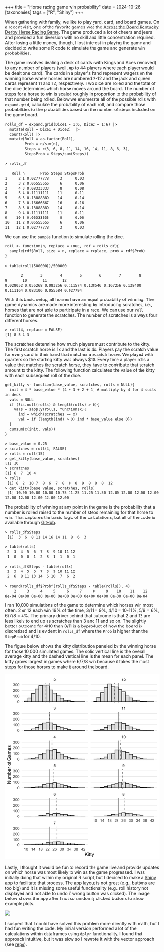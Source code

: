 +++
title = "Horse racing game win probability"
date = 2024-10-26
[taxonomies]
tags = ["R", "Shiny"]
+++

When gathering with family, we like to play yard, card, and board games. On a recent visit, one of the favorite games was the [Across the Board Kentucky Derby Horse Racing Game](https://www.scheels.com/p/79830436058/). The game produced a lot of cheers and jeers and provided a fun diversion with no skill and little concentration required. After losing a little money, though, I lost interest in playing the game and decided to write some R code to simulate the game and generate win probabilities.  

<!-- more -->

The game involves dealing a deck of cards (with Kings and Aces removed) to any number of players (well, up to 44 players where each player would be dealt one card). The cards in a player's hand represent wagers on the winning horse where horses are numbered 2-12 and the jack and queen cards represent 11 and 12, respectively. Two dice are rolled and the total of the dice determines which horse moves around the board. The number of steps for a horse to win is scaled roughly in proportion to the probability of that number being rolled. Below we enumerate all of the possible rolls with `expand.grid`, calculate the probability of each roll, and compare those probabilities to the probabilities based on the number of steps included on the game board.

```
rolls_df = expand.grid(Dice1 = 1:6, Dice2 = 1:6) |> 
  mutate(Roll = Dice1 + Dice2)  |> 
  count(Roll) |> 
  mutate(Roll = as.factor(Roll),
         Prob = n/sum(n),
         Steps = c(3, 6, 8, 11, 14, 16, 14, 11, 8, 6, 3),
         StepsProb = Steps/sum(Steps))

> rolls_df

   Roll n       Prob Steps StepsProb
1     2 1 0.02777778     3      0.03
2     3 2 0.05555556     6      0.06
3     4 3 0.08333333     8      0.08
4     5 4 0.11111111    11      0.11
5     6 5 0.13888889    14      0.14
6     7 6 0.16666667    16      0.16
7     8 5 0.13888889    14      0.14
8     9 4 0.11111111    11      0.11
9    10 3 0.08333333     8      0.08
10   11 2 0.05555556     6      0.06
11   12 1 0.02777778     3      0.03
```

We can use the `sample` function to simulate rolling the dice.

```
roll <- function(n, replace = TRUE, rdf = rolls_df){
  sample(rdf$Roll, size = n, replace = replace, prob = rdf$Prob)
}

> table(roll(500000))/500000

       2        3        4        5        6        7        8        9       10       11       12 
0.028052 0.055268 0.083256 0.111574 0.138546 0.167256 0.138400 0.111164 0.083106 0.055584 0.027794 
```

With this basic setup, all horses have an equal probability of winning. The game dynamics are made more interesting by introducing scratches, i.e., horses that are not able to participate in a race. We can use our `roll` function to generate the scratches. The number of scratches is always four different horses.

```
> roll(4, replace = FALSE)
[1] 8 5 4 3
```

The scratches determine how much players must contribute to the kitty. The first scratch horse is 1x and the last is 4x. Players pay the scratch value for every card in their hand that matches a scratch horse. We played with quarters so the starting kitty was always $10. Every time a player rolls a value that matches the scratch horse, they have to contribute that scratch amount to the kitty. The following function calculates the value of the kitty with each subsequent roll of the dice.

```
get_kitty <- function(base_value, scratches, rolls = NULL){
  init = 4 * base_value * (4 + 3 + 2 + 1) # multiply by 4 for 4 suits in deck
  vals = NULL
  if (!is.null(rolls) & length(rolls) > 0){
    vals = sapply(rolls, function(x){
      ind = which(scratches == x)
      val = if (length(ind) > 0) ind * base_value else 0})
  }
  cumsum(c(init, vals))
}

> base_value = 0.25
> scratches = roll(4, FALSE)
> rolls = roll(15)
> get_kitty(base_value, scratches)
[1] 10
> scratches
[1] 6  7  10 4 
> rolls
 [1] 8  2  10 7  8  6  7  8  8  8  9  8  8  8  12
> get_kitty(base_value, scratches, rolls)
 [1] 10.00 10.00 10.00 10.75 11.25 11.25 11.50 12.00 12.00 12.00 12.00 12.00 12.00 12.00 12.00 12.00
```

The probability of winning at any point in the game is the probability that a number is rolled raised to the number of steps remaining for that horse to win. That captures the basic logic of the calculations, but all of the code is available through [GitHub](https://github.com/hinkelman/horse-game).

```
> rolls_df$Steps
 [1]  3  6  8 11 14 16 14 11  8  6  3

> table(rolls)
 2  3  4  5  6  7  8  9 10 11 12 
 1  0  0  0  1  2  8  1  1  0  1 

> rolls_df$Steps - table(rolls)
 2  3  4  5  6  7  8  9 10 11 12 
 2  6  8 11 13 14  6 10  7  6  2 

> round(rolls_df$Prob^(rolls_df$Steps - table(rolls)), 4)
    2     3     4     5     6     7     8     9    10    11    12 
8e-04 0e+00 0e+00 0e+00 0e+00 0e+00 0e+00 0e+00 0e+00 0e+00 8e-04 
```

I ran 10,000 simulations of the game to determine which horses win most often. 2 or 12 each win 19% of the time, 3/11 = 9%, 4/10 = 10-11%, 5/9 = 6%, 6/7/8 = 4%. The primary driver behind that outcome is that 2 and 12 are less likely to end up as scratches than 3 and 11 and so on. The slightly better outcome for 4/10 than 3/11 is a byproduct of how the board is discretized and is evident in `rolls_df` where the `Prob` is higher than the `StepProb` for 4/10.

The figure below shows the kitty distribution paneled by the winning horse for those 10,000 simulated games. The solid vertical line is the overall average kitty and the dashed vertical line is the mean for each panel. The kitty grows largest in games where 6/7/8 win because it takes the most steps for those horses to make it around the board.

![](/img/kitty-hist.png)

Lastly, I thought it would be fun to record the game live and provide updates on which horse was most likely to win as the game progressed. I was initially doing that within my original R script, but I decided to make a [Shiny app](https://hinkelman.shinyapps.io/horse-game/) to facilitate that process. The app layout is not great (e.g., buttons are too big) and it is missing some useful functionality (e.g., roll history not displayed and not able to undo if wrong button was clicked). The image below shows the app after I not so randomly clicked buttons to show example plots.

![](/img/horse-game-shiny.png)

I suspect that I could have solved this problem more directly with math, but I had fun writing the code. My initial version performed a lot of the calculations within dataframes using `dplyr` functionality. I found that approach intuitive, but it was slow so I rewrote it with the vector approach (see [repo](https://github.com/hinkelman/horse-game)).
